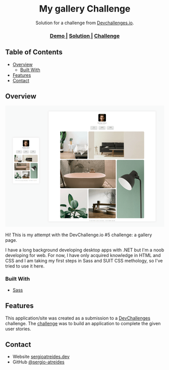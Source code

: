 <!-- Please update value in the {}  -->

<h1 align="center">My gallery Challenge</h1>

<div align="center">
   Solution for a challenge from  <a href="http://devchallenges.io" target="_blank">Devchallenges.io</a>.
</div>

<div align="center">
  <h3>
    <a href="https://my-gallery-devchallenges-5.netlify.app/" target="_blank">
      Demo
    </a>
    <span> | </span>
    <a href="https://github.com/sergio-atreides/Challenge-05---my-gallery" target="_blank">
      Solution
    </a>
    <span> | </span>
    <a href="https://devchallenges.io/challenges/gcbWLxG6wdennelX7b8I" target="_blank">
      Challenge
    </a>
  </h3>
</div>

<!-- TABLE OF CONTENTS -->

## Table of Contents

- [Overview](#overview)
  - [Built With](#built-with)
- [Features](#features)
- [Contact](#contact)

<!-- OVERVIEW -->

## Overview

![screenshot](https://raw.githubusercontent.com/sergio-atreides/Challenge-05---my-gallery/main/screenshot.png)

Hi! This is my attempt with the DevChallenge.io #5 challenge: a gallery page.

I have a long background developing desktop apps with .NET but I'm a noob developing for web. For now, I have only acquired knowledge in HTML and CSS and I am taking my first steps in Sass and SUIT CSS methology, so I've tried to use it here.

### Built With

- [Sass](https://sass-lang.com/)


## Features

This application/site was created as a submission to a [DevChallenges](https://devchallenges.io/challenges) challenge. The [challenge](https://devchallenges.io/challenges/gcbWLxG6wdennelX7b8I) was to build an application to complete the given user stories.


## Contact

- Website [sergioatreides.dev](https://sergioatreides.dev)
- GitHub [@sergio-atreides](https://github.com/sergio-atreides)
